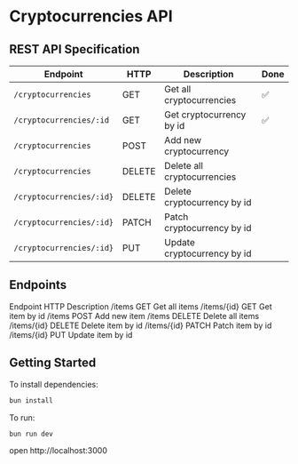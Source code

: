 # Cryptocurrencies API

## REST API Specification

| Endpoint                 | HTTP   | Description                 | Done |
| ------------------------ | ------ | --------------------------- | ---- |
| `/cryptocurrencies`      | GET    | Get all cryptocurrencies    | ✅   |
| `/cryptocurrencies/:id`  | GET    | Get cryptocurrency by id    | ✅   |
| `/cryptocurrencies`      | POST   | Add new cryptocurrency      |      |
| `/cryptocurrencies`      | DELETE | Delete all cryptocurrencies |      |
| `/cryptocurrencies/:id}` | DELETE | Delete cryptocurrency by id |      |
| `/cryptocurrencies/:id}` | PATCH  | Patch cryptocurrency by id  |      |
| `/cryptocurrencies/:id}` | PUT    | Update cryptocurrency by id |      |

## Endpoints

Endpoint HTTP Description
/items GET Get all items
/items/{id} GET Get item by id
/items POST Add new item
/items DELETE Delete all items
/items/{id} DELETE Delete item by id
/items/{id} PATCH Patch item by id
/items/{id} PUT Update item by id

## Getting Started

To install dependencies:

```sh
bun install
```

To run:

```sh
bun run dev
```

open http://localhost:3000
